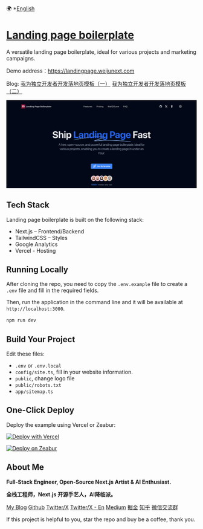 🌍 *[English](README.md)


# [Landing page boilerplate](https://landingpage.weijunext.com/)

A versatile landing page boilerplate, ideal for various projects and marketing campaigns.

Demo address：https://landingpage.weijunext.com

Blog:
[我为独立开发者开发落地页模板（一）](https://juejin.cn/post/7344567650457010191)
[我为独立开发者开发落地页模板（二）](https://juejin.cn/post/7350200488455520267)

[![Landing page boilerplate](./public/og.png)](https://landingpage.weijunext.com/)

## Tech Stack

Landing page boilerplate is built on the following stack:

- Next.js – Frontend/Backend
- TailwindCSS – Styles
- Google Analytics
- Vercel - Hosting



## Running Locally

After cloning the repo, you need to copy the `.env.example` file to create a `.env` file and fill in the required fields.

Then, run the application in the command line and it will be available at `http://localhost:3000`.

```bash
npm run dev
```

## Build Your Project

Edit these files:
- `.env` or `.env.local`
- `config/site.ts`, fill in your website information.
- `public`, change logo file
- `public/robots.txt`
- `app/sitemap.ts`



## One-Click Deploy

Deploy the example using Vercel or Zeabur:

[![Deploy with Vercel](https://vercel.com/button)](https://vercel.com/new/clone?repository-url=https://github.com/weijunext/landing-page-boilerplate&project-name=&repository-name=landing-page-boilerplate&demo-title=LandingPageBoilerplate&demo-description=Landing%20page%20boilerplate.&demo-url=https://landingpage.weijunext.com&demo-image=https://landingpage.weijunext.com/og.png)

[![Deploy on Zeabur](https://zeabur.com/button.svg)](https://zeabur.com/templates/D92G1L)

## About Me

**Full-Stack Engineer, Open-Source Next.js Artist & AI Enthusiast.**

**全栈工程师，Next.js 开源手艺人，AI降临派。**

[My Blog](https://weijunext.com)
[Github](https://github.com/weijunext)
[Twitter/X](https://twitter.com/weijunext)
[Twitter/X - En](https://twitter.com/wayne_dev)
[Medium](https://medium.com/@weijunext)
[掘金](https://juejin.cn/user/26044008768029)
[知乎](https://www.zhihu.com/people/mo-mo-mo-89-12-11)
[微信交流群](https://weijunext.com/make-a-friend)

If this project is helpful to you, star the repo and buy be a coffee, thank you.
